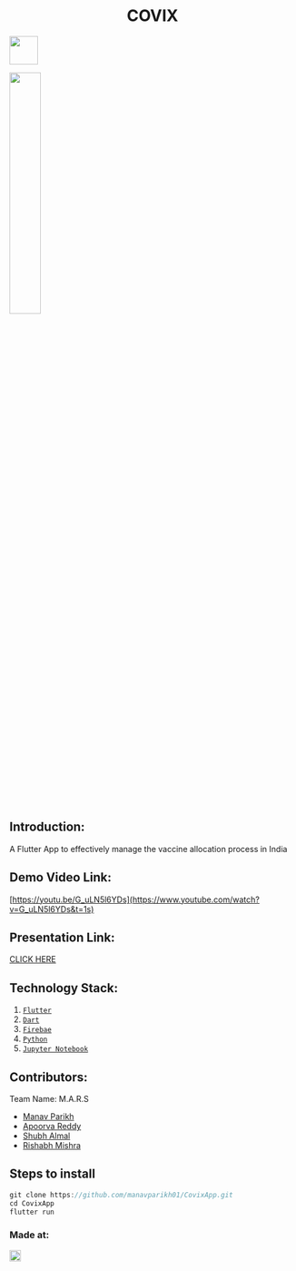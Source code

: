 <h1 align="center">COVIX</h1>
<p align="center">
</p>

<a href="https://hack36.com" > <img src="http://bit.ly/BuiltAtHack36" height=50px > </a>

<p align="left" width="100%">
    <img width="33%" src="https://user-images.githubusercontent.com/52506383/114286571-9ec17480-9a7d-11eb-9f63-b03e0ba3f486.jpeg"> 
</p>

## Introduction:
  A Flutter App to effectively manage the vaccine allocation process in India
  
## Demo Video Link:
  
  [https://youtu.be/G_uLN5l6YDs](https://www.youtube.com/watch?v=G_uLN5l6YDs&t=1s)
  
## Presentation Link:
  [CLICK HERE](https://drive.google.com/file/d/1x-Obu1wv_1eVQyCYY2bqUhU8cjddyhcM/view?usp=sharing)
  
  
## Technology Stack:
  1) [`Flutter`](https://flutter.dev/) 
  2) [`Dart`](https://dart.dev/)
  3) [`Firebae`](https://firebase.google.com/)
  4) [`Python`](https://www.python.org/)
  5) [`Jupyter Notebook`](https://jupyter.org/)
  

## Contributors:

Team Name: M.A.R.S

* [Manav Parikh](https://github.com/manavparikh01)
* [Apoorva Reddy](https://github.com/apoorvareddy612)
* [Shubh Almal](https://github.com/shubh0125)
* [Rishabh Mishra](https://github.com/mypherhistamine)

## Steps to install

```dart
git clone https://github.com/manavparikh01/CovixApp.git
cd CovixApp
flutter run
```

### Made at:
<a href="https://hack36.com"> <img src="http://bit.ly/BuiltAtHack36" height=20px> </a>


